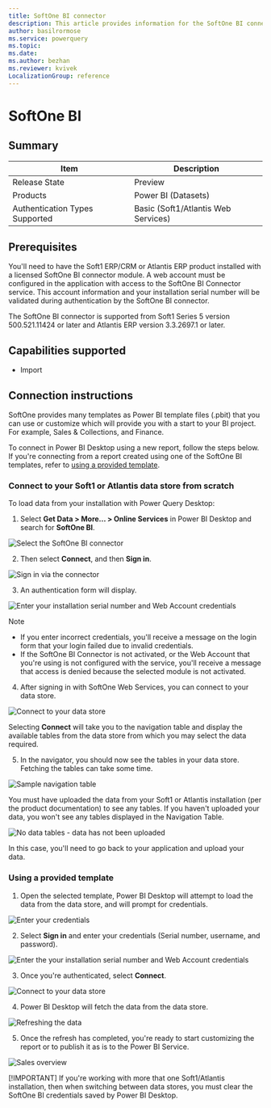 ```yaml
---
title: SoftOne BI connector
description: This article provides information for the SoftOne BI connector and a tutorial for usage.
author: basilrormose
ms.service: powerquery
ms.topic: 
ms.date: 
ms.author: bezhan
ms.reviewer: kvivek
LocalizationGroup: reference
---
```


# SoftOne BI

## Summary

| Item | Description |
| ---- | ----------- |
| Release State | Preview |
| Products | Power BI (Datasets) |
| Authentication Types Supported | Basic (Soft1/Atlantis Web Services) |

## Prerequisites

You'll need to have the Soft1 ERP/CRM or Atlantis ERP product installed with a licensed SoftOne BI connector module. A web account must be configured in the application with access to the SoftOne BI Connector service. This account information and your installation serial number will be validated during authentication by the SoftOne BI connector.

The SoftOne BI connector is supported from Soft1 Series 5 version 500.521.11424 or later and Atlantis ERP version 3.3.2697.1 or later.

## Capabilities supported

* Import

## Connection instructions 

SoftOne provides many templates as Power BI template files (.pbit) that you can use or customize which will provide you with a start to your BI project. For example, Sales & Collections, and Finance.

To connect in Power BI Desktop using a new report, follow the steps below. If you're connecting from a report created using one of the SoftOne BI templates, refer to [using a provided template](#using-a-provided-template).

### Connect to your Soft1 or Atlantis data store from scratch

To load data from your installation with Power Query Desktop:

1. Select **Get Data > More... > Online Services** in Power BI Desktop and search for **SoftOne BI**.

![Select the SoftOne BI connector](media/softone-bi/softone-bi-select.png)

2. Then select **Connect**, and then **Sign in**.

![Sign in via the connector](media/softone-bi/softone-bi-connect.png)

3. An authentication form will display.

![Enter your installation serial number and Web Account credentials](media/softone-bi/softone-bi-login.png)

>[!NOTE]
>* If you enter incorrect credentials, you'll receive a message on the login form that your login failed due to invalid credentials.
>* If the SoftOne BI Connector is not activated, or the Web Account that you're using is not configured with the service, you'll receive a message that access is denied because the selected module is not activated.

4. After signing in with SoftOne Web Services, you can connect to your data store.

![Connect to your data store](media/softone-bi/softone-bi-connect-data-store.png)

Selecting **Connect** will take you to the navigation table and display the available tables from the data store from which you may select the data required.

5. In the navigator, you should now see the tables in your data store. Fetching the tables can take some time.

![Sample navigation table](media/softone-bi/softone-bi-navtable.png)


You must have uploaded the data from your Soft1 or Atlantis installation (per the product documentation) to see any tables. If you haven't uploaded your data, you won't see any tables displayed in the Navigation Table.

![No data tables - data has not been uploaded](media/softone-bi/softone-bi-no-data.png)

In this case, you'll need to go back to your application and upload your data.

### Using a provided template

1. Open the selected template, Power BI Desktop will attempt to load the data from the data store, and will prompt for credentials. 

![Enter your credentials](media/softone-bi/softone-bi-open-template.png)

2. Select **Sign in** and enter your credentials (Serial number, username, and password).

![Enter the your installation serial number and Web Account credentials](media/softone-bi/softone-bi-login.png)

3. Once you're authenticated, select **Connect**. 

![Connect to your data store](media/softone-bi/softone-bi-connect-data-store.png)

4. Power BI Desktop will fetch the data from the data store.

![Refreshing the data](media/softone-bi/softone-bi-refresh.png)

5. Once the refresh has completed, you're ready to start customizing the report or to publish it as is to the Power BI Service.

![Sales overview](media/softone-bi/softone-bi-sales-overview.png)

[!IMPORTANT]
If you're working with more that one Soft1/Atlantis installation, then when switching between data stores, you must clear the SoftOne BI credentials saved by Power BI Desktop.


